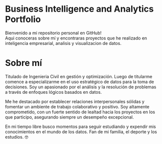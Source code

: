 # Business Intelligence and Analytics Portfolio

Bienvenido a mi repositorio personal en GitHub! <br> Aqui conoceras sobre mí y encontraras proyectos que he realizado en inteligencia empresarial, analisis y visualizacion de datos.

# Sobre mí

Titulado de Ingenieria Civil en gestión y optimización. Luego de titularme comence a especializarme en el uso estratégico de datos para la toma de decisiones. Soy un apasionado por el análisis y la resolución de problemas a través de enfoques lógicos basados en datos.

Me he destacado por establecer relaciones interpersonales sólidas y fomentar un ambiente de trabajo colaborativo y positivo. Soy altamente comprometido, con un fuerte sentido de lealtad hacia los proyectos en los que participo, asegurando siempre un desempeño excepcional.

En mi tiempo libre busco momentos para seguir estudiando y expendir mis conocimientos en el mundo de los datos. Fan de mi familia, el deporte y los estudios. :nerd_face: 
